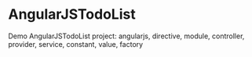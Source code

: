 # AngularJSTodoList
Demo AngularJSTodoList project: angularjs, directive, module, controller, provider, service, constant, value, factory
